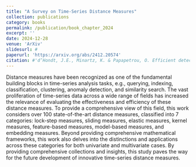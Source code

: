```yaml
---
title: "A Survey on Time-Series Distance Measures"
collection: publications
category: books
permalink: /publication/book_chapter_2024
excerpt: ''
date: 2024-12-28
venue: 'ArXiv'
slidesurl: #
paperurl: 'https://arxiv.org/abs/2412.20574'
citation: #'d’Hondt, J.E., Minartz, K. & Papapetrou, O. Efficient detection of multivariate correlations with different correlation measures. The VLDB Journal 33, 481–505 (2024).'
---
```


Distance measures have been recognized as one of the fundamental building blocks in time-series analysis tasks, e.g., querying, indexing, classification, clustering, anomaly detection, and similarity search. The vast proliferation of time-series data across a wide range of fields has increased the relevance of evaluating the effectiveness and efficiency of these distance measures. To provide a comprehensive view of this field, this work considers over 100 state-of-the-art distance measures, classified into 7 categories: lock-step measures, sliding measures, elastic measures, kernel measures, feature-based measures, model-based measures, and embedding measures. Beyond providing comprehensive mathematical frameworks, this work also delves into the distinctions and applications across these categories for both univariate and multivariate cases. By providing comprehensive collections and insights, this study paves the way for the future development of innovative time-series distance measures.